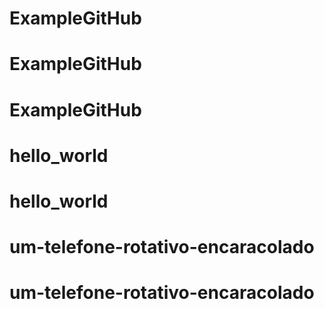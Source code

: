 # ExampleGitHub
# ExampleGitHub
# ExampleGitHub
# hello_world
# hello_world
# um-telefone-rotativo-encaracolado
# um-telefone-rotativo-encaracolado
